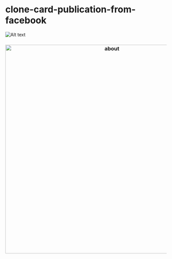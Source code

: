# clone-card-publication-from-facebook
![Alt text](clone-card-publication-from-facebook/imgs/readme.png?raw=true "Optional Title")
<h3 align="center">
  <img alt="about" title="About" src="clone-card-publication-from-facebook/imgs/readme.png" width="650" /> <br/>
</h3>